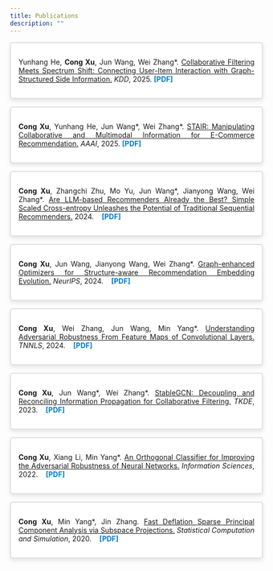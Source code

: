 ```yaml
---
title: Publications
description: ""
---
```



<div style="border: 2px solid #E0E0E0; padding: 15px; margin-bottom: 15px; border-radius: 5px; background-color: #FFFFFF; box-shadow: 0 4px 8px rgba(0, 0, 0, 0.1); text-align: justify; word-wrap: break-word; white-space: normal;">
  <p>
    Yunhang He, <strong>Cong Xu</strong>, Jun Wang, Wei Zhang*.
    <u>Collaborative Filtering Meets Spectrum Shift: Connecting User-Item Interaction with Graph-Structured Side Information.</u>
    <i>KDD</i>, 2025.
    <a href="https://arxiv.org/abs/2502.08071" style="color: #007acc; font-weight: bold; text-decoration: none;">[PDF]</a>
  </p>
</div>

<div style="border: 2px solid #E0E0E0; padding: 15px; margin-bottom: 15px; border-radius: 5px; background-color: #FFFFFF; box-shadow: 0 4px 8px rgba(0, 0, 0, 0.1); text-align: justify; word-wrap: break-word; white-space: normal;">
  <p>
    <strong>Cong Xu</strong>, Yunhang He, Jun Wang*, Wei Zhang*.
    <u>STAIR: Manipulating Collaborative and Multimodal Information for E-Commerce Recommendation.</u>
    <i>AAAI</i>, 2025.
    <a href="https://arxiv.org/pdf/2412.11729" style="color: #007acc; font-weight: bold; text-decoration: none;">[PDF]</a>
  </p>
</div>

<div style="border: 2px solid #E0E0E0; padding: 15px; margin-bottom: 15px; border-radius: 5px; background-color: #FFFFFF; box-shadow: 0 4px 8px rgba(0, 0, 0, 0.1); text-align: justify; word-wrap: break-word; white-space: normal;">
  <p>
  <strong>Cong Xu</strong>, Zhangchi Zhu, Mo Yu, Jun Wang*, Jianyong Wang, Wei Zhang*.
  <u>Are LLM-based Recommenders Already the Best? Simple Scaled Cross-entropy Unleashes the Potential of Traditional Sequential Recommenders.</u>
  2024.
  &nbsp;&nbsp;
  <a href="https://arxiv.org/pdf/2408.14238" style="color: #007acc; font-weight: bold; text-decoration: none;">[PDF]</a>
  </p>
</div>

<div style="border: 2px solid #E0E0E0; padding: 15px; margin-bottom: 15px; border-radius: 5px; background-color: #FFFFFF; box-shadow: 0 4px 8px rgba(0, 0, 0, 0.1); text-align: justify; word-wrap: break-word; white-space: normal;">
  <p>
  <strong>Cong Xu</strong>, Jun Wang, Jianyong Wang, Wei Zhang*.
  <u>Graph-enhanced Optimizers for Structure-aware Recommendation Embedding Evolution.</u>
  <i>NeurIPS</i>, 2024.
  &nbsp;&nbsp;
  <a href="https://arxiv.org/pdf/2310.03032" style="color: #007acc; font-weight: bold; text-decoration: none;">[PDF]</a>
  </p>
</div>

<div style="border: 2px solid #E0E0E0; padding: 15px; margin-bottom: 15px; border-radius: 5px; background-color: #FFFFFF; box-shadow: 0 4px 8px rgba(0, 0, 0, 0.1); text-align: justify; word-wrap: break-word; white-space: normal;">
  <p>
  <strong>Cong Xu</strong>, Wei Zhang, Jun Wang, Min Yang*.
  <u>Understanding Adversarial Robustness From Feature Maps of Convolutional Layers.</u>
  <i>TNNLS</i>, 2024.
  &nbsp;&nbsp;
  <a href="https://ieeexplore.ieee.org/document/10428017" style="color: #007acc; font-weight: bold; text-decoration: none;">[PDF]</a>
  </p>
</div>

<div style="border: 2px solid #E0E0E0; padding: 15px; margin-bottom: 15px; border-radius: 5px; background-color: #FFFFFF; box-shadow: 0 4px 8px rgba(0, 0, 0, 0.1); text-align: justify; word-wrap: break-word; white-space: normal;">
  <p>
  <strong>Cong Xu</strong>, Jun Wang*, Wei Zhang*.
  <u>StableGCN: Decoupling and Reconciling Information Propagation for Collaborative Filtering.</u>
  <i>TKDE</i>, 2023.
  &nbsp;&nbsp;
  <a href="https://ieeexplore.ieee.org/document/10285470" style="color: #007acc; font-weight: bold; text-decoration: none;">[PDF]</a>
  </p>
</div>

<div style="border: 2px solid #E0E0E0; padding: 15px; margin-bottom: 15px; border-radius: 5px; background-color: #FFFFFF; box-shadow: 0 4px 8px rgba(0, 0, 0, 0.1); text-align: justify; word-wrap: break-word; white-space: normal;">
  <p>
  <strong>Cong Xu</strong>, Xiang Li, Min Yang*.
  <u>An Orthogonal Classifier for Improving the Adversarial Robustness of Neural Networks.</u>
  <i>Information Sciences</i>, 2022.
  &nbsp;&nbsp;
  <a href="https://arxiv.org/pdf/2105.09109" style="color: #007acc; font-weight: bold; text-decoration: none;">[PDF]</a>
  </p>
</div>

<div style="border: 2px solid #E0E0E0; padding: 15px; margin-bottom: 15px; border-radius: 5px; background-color: #FFFFFF; box-shadow: 0 4px 8px rgba(0, 0, 0, 0.1); text-align: justify; word-wrap: break-word; white-space: normal;">
  <p>
  <strong>Cong Xu</strong>, Min Yang*, Jin Zhang.
  <u>Fast Deflation Sparse Principal Component Analysis via Subspace Projections.</u>
  <i>Statistical Computation and Simulation</i>, 2020.
  &nbsp;&nbsp;
  <a href="https://arxiv.org/pdf/1912.01449" style="color: #007acc; font-weight: bold; text-decoration: none;">[PDF]</a>
  </p>
</div>